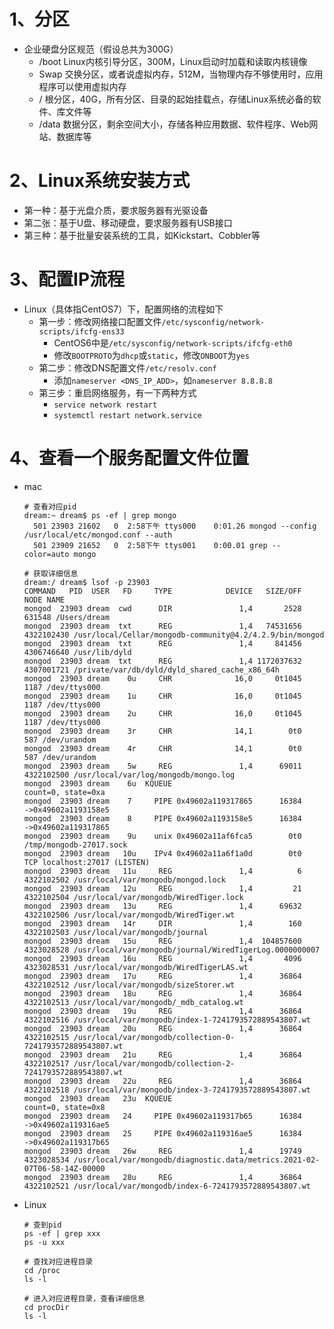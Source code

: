 # 1、分区

- 企业硬盘分区规范（假设总共为300G）
  - /boot    Linux内核引导分区，300M，Linux启动时加载和读取内核镜像
  - Swap    交换分区，或者说虚拟内存，512M，当物理内存不够使用时，应用程序可以使用虚拟内存
  - /    根分区，40G，所有分区、目录的起始挂载点，存储Linux系统必备的软件、库文件等
  - /data    数据分区，剩余空间大小，存储各种应用数据、软件程序、Web网站、数据库等

# 2、Linux系统安装方式

- 第一种：基于光盘介质，要求服务器有光驱设备
- 第二张：基于U盘、移动硬盘，要求服务器有USB接口
- 第三种：基于批量安装系统的工具，如Kickstart、Cobbler等

# 3、配置IP流程

- Linux（具体指CentOS7）下，配置网络的流程如下
  - 第一步：修改网络接口配置文件`/etc/sysconfig/network-scripts/ifcfg-ens33`
    - CentOS6中是`/etc/sysconfig/network-scripts/ifcfg-eth0`
    - 修改`BOOTPROTO`为`dhcp`或`static`，修改`ONBOOT`为`yes`
  - 第二步：修改DNS配置文件`/etc/resolv.conf`
    - 添加`nameserver <DNS_IP_ADD>`，如`nameserver 8.8.8.8`
  - 第三步：重启网络服务，有一下两种方式
    - `service network restart`
    - `systemctl restart network.service`

# 4、查看一个服务配置文件位置

- mac

  ```shell
  # 查看对应pid
  dream:~ dream$ ps -ef | grep mongo
    501 23903 21602   0  2:58下午 ttys000    0:01.26 mongod --config /usr/local/etc/mongod.conf --auth
    501 23909 21652   0  2:58下午 ttys001    0:00.01 grep --color=auto mongo
  
  # 获取详细信息
  dream:/ dream$ lsof -p 23903
  COMMAND   PID  USER   FD     TYPE            DEVICE   SIZE/OFF       NODE NAME
  mongod  23903 dream  cwd      DIR               1,4       2528     631548 /Users/dream
  mongod  23903 dream  txt      REG               1,4   74531656 4322102430 /usr/local/Cellar/mongodb-community@4.2/4.2.9/bin/mongod
  mongod  23903 dream  txt      REG               1,4     841456 4306746640 /usr/lib/dyld
  mongod  23903 dream  txt      REG               1,4 1172037632 4307001721 /private/var/db/dyld/dyld_shared_cache_x86_64h
  mongod  23903 dream    0u     CHR              16,0     0t1045       1187 /dev/ttys000
  mongod  23903 dream    1u     CHR              16,0     0t1045       1187 /dev/ttys000
  mongod  23903 dream    2u     CHR              16,0     0t1045       1187 /dev/ttys000
  mongod  23903 dream    3r     CHR              14,1        0t0        587 /dev/urandom
  mongod  23903 dream    4r     CHR              14,1        0t0        587 /dev/urandom
  mongod  23903 dream    5w     REG               1,4      69011 4322102500 /usr/local/var/log/mongodb/mongo.log
  mongod  23903 dream    6u  KQUEUE                                         count=0, state=0xa
  mongod  23903 dream    7     PIPE 0x49602a119317865      16384            ->0x49602a1193158e5
  mongod  23903 dream    8     PIPE 0x49602a1193158e5      16384            ->0x49602a119317865
  mongod  23903 dream    9u    unix 0x49602a11af6fca5        0t0            /tmp/mongodb-27017.sock
  mongod  23903 dream   10u    IPv4 0x49602a11a6f1a0d        0t0        TCP localhost:27017 (LISTEN)
  mongod  23903 dream   11u     REG               1,4          6 4322102502 /usr/local/var/mongodb/mongod.lock
  mongod  23903 dream   12u     REG               1,4         21 4322102504 /usr/local/var/mongodb/WiredTiger.lock
  mongod  23903 dream   13u     REG               1,4      69632 4322102506 /usr/local/var/mongodb/WiredTiger.wt
  mongod  23903 dream   14r     DIR               1,4        160 4322102503 /usr/local/var/mongodb/journal
  mongod  23903 dream   15u     REG               1,4  104857600 4323028528 /usr/local/var/mongodb/journal/WiredTigerLog.0000000007
  mongod  23903 dream   16u     REG               1,4       4096 4323028531 /usr/local/var/mongodb/WiredTigerLAS.wt
  mongod  23903 dream   17u     REG               1,4      36864 4322102512 /usr/local/var/mongodb/sizeStorer.wt
  mongod  23903 dream   18u     REG               1,4      36864 4322102513 /usr/local/var/mongodb/_mdb_catalog.wt
  mongod  23903 dream   19u     REG               1,4      36864 4322102516 /usr/local/var/mongodb/index-1-7241793572889543807.wt
  mongod  23903 dream   20u     REG               1,4      36864 4322102515 /usr/local/var/mongodb/collection-0-7241793572889543807.wt
  mongod  23903 dream   21u     REG               1,4      36864 4322102517 /usr/local/var/mongodb/collection-2-7241793572889543807.wt
  mongod  23903 dream   22u     REG               1,4      36864 4322102518 /usr/local/var/mongodb/index-3-7241793572889543807.wt
  mongod  23903 dream   23u  KQUEUE                                         count=0, state=0x8
  mongod  23903 dream   24     PIPE 0x49602a119317b65      16384            ->0x49602a119316ae5
  mongod  23903 dream   25     PIPE 0x49602a119316ae5      16384            ->0x49602a119317b65
  mongod  23903 dream   26w     REG               1,4      19749 4323028534 /usr/local/var/mongodb/diagnostic.data/metrics.2021-02-07T06-58-14Z-00000
  mongod  23903 dream   28u     REG               1,4      36864 4322102521 /usr/local/var/mongodb/index-6-7241793572889543807.wt
  ```

- Linux

  ```shell
  # 查到pid
  ps -ef | grep xxx
  ps -u xxx
  
  # 查找对应进程目录
  cd /proc
  ls -l
  
  # 进入对应进程目录，查看详细信息
  cd procDir
  ls -l
  ```

  